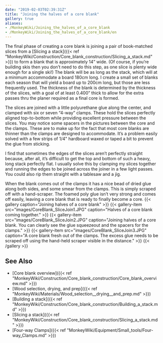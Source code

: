 ```yaml
---
date: "2019-02-03T02:39:31Z"
title: "Joining the halves of a core blank"
gallery: true
aliases:
- /MonkeyWiki/Joining_the_halves_of_a_core_blank
- /MonkeyWiki/Joining_the_halves_of_a_core_blank/en
---
```

The final phase of creating a core blank is joining a pair of book-matched slices from a [Slicing a stack]({{< ref "MonkeyWiki/Construction/Core_blank_construction/Slicing_a_stack.md" >}}) to form a blank that is approximately 14” wide. (Of course, if you’re building skis then you don’t need to do this step, as one slice is plenty wide enough for a single ski!) The blank will be as long as the stack, which will at a minimum accommodate a board 180cm long. I create a small set of blanks each season that will yield a board up to 200cm long, but those are less frequently used. The thickness of the blank is determined by the thickness of the slices, with a goal of at least 0.400” thick to allow for the extra passes thru the planer required as a final core is formed.

The slices are joined with a little polyurethane glue along the center, and clamped with six or seven “4-way” clamps. These hold the slices perfectly aligned top-to-bottom while providing excellent pressure between the slices. You may notice some spacers in the pictures between the core and the clamps. These are to make up for the fact that most core blanks are thinner than the clamps are designed to accommodate. It’s a problem easily solved with a few strips of 1/4" hardboard waxed or taped a bit to prevent the glue from sticking.

I find that sometimes the edges of the slices aren’t perfectly straight because, after all, it’s difficult to get the top and bottom of such a heavy, long stack perfectly flat. I usually solve this by clamping my slices together and running the edges to be joined across the joiner in a few light passes. You could also rip them straight with a tablesaw and a jig.

When the blank comes out of the clamps it has a nice bead of dried glue along both sides, and some smear from the clamps. This is simply scraped off with a hand-scraper. The foamed poly glue isn’t very strong and comes off easily, leaving a core blank that is ready to finally become a core.
{{< gallery  caption="Joining halves of a core blank" >}}
{{< gallery-item src="images/CoreBlank_SliceJoin1.JPG" caption="Halves of a core blank coming together." >}}
{{< gallery-item src="images/CoreBlank_SliceJoin2.JPG" caption="Joining halves of a core blank. You can clearly see the glue squeezeout and the spacers for the clamps." >}}
{{< gallery-item src="images/CoreBlank_SliceJoin3.JPG" caption="A core blank fresh out of the clamps. The excess glue needs to be scraped off using the hand-held scraper visible in the distance." >}}
{{< /gallery >}}


## See Also 
- [Core blank overview]({{< ref "MonkeyWiki/Construction/Core_blank_construction/Core_blank_overview.md" >}})
- [Wood selection, drying, and prep]({{< ref "MonkeyWiki/Materials/Wood_selection__drying__and_prep.md" >}})
- [Building a stack]({{< ref "MonkeyWiki/Construction/Core_blank_construction/Building_a_stack.md" >}})
- [Slicing a stack]({{< ref "MonkeyWiki/Construction/Core_blank_construction/Slicing_a_stack.md" >}})
- [Four-way Clamps]({{< ref "MonkeyWiki/Equipment/Small_tools/Four-way_Clamps.md" >}})




